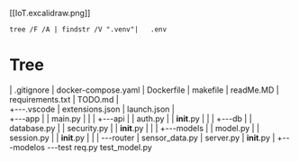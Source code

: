 
[[IoT.excalidraw.png]]

``` Power Shell
tree /F /A | findstr /V ".venv"|   .env
```
# Tree
|   .gitignore
|   docker-compose.yaml
|   Dockerfile
|   makefile
|   readMe.MD
|   requirements.txt
|   TODO.md
|   
+---.vscode
|       extensions.json
|       launch.json
|       
+---app
|   |   main.py
|   |
|   +---api
|   |       auth.py
|   |       __init__.py
|   |
|   +---db
|   |       database.py
|   |       security.py
|   |       __init__.py
|   |
|   +---models
|   |       model.py
|   |       session.py
|   |       __init__.py
|   |
|   \---router
|           sensor_data.py
|           server.py
|           __init__.py
|
+---modelos
\---test
        req.py
        test_model.py